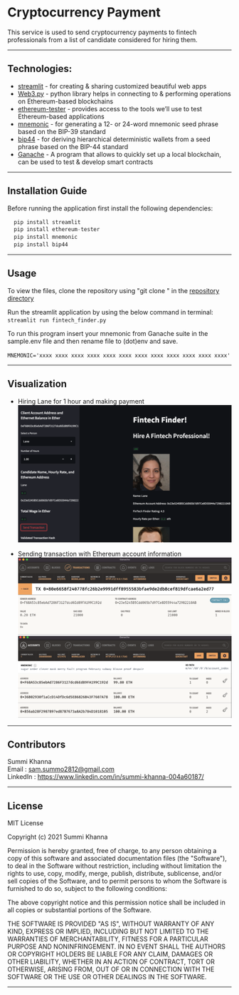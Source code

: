 # Cryptocurrency Payment

This service is used to send cryptocurrency payments to fintech professionals from a list of candidate considered for hiring them.

---

## Technologies:

- [streamlit](https://pypi.org/project/streamlit/) - for creating & sharing customized beautiful web apps
- [Web3.py](https://pypi.org/project/web3/) - python library helps in connecting to & performing operations on Ethereum-based blockchains
- [ethereum-tester](https://pypi.org/project/ethereum-tester/) - provides access to the tools we’ll use to test Ethereum-based applications
- [mnemonic](https://pypi.org/project/mnemonic/) - for generating a 12- or 24-word mnemonic seed phrase based on the BIP-39 standard
- [bip44](https://pypi.org/project/bip44/) - for deriving hierarchical deterministic wallets from a seed phrase based on the BIP-44 standard
- [Ganache](https://pypi.org/project/ganache/) - A program that allows to quickly set up a local blockchain, can be used to test & develop smart contracts


---


## Installation Guide

Before running the application first install the following dependencies:

```python
  pip install streamlit
  pip install ethereum-tester
  pip install mnemonic
  pip install bip44

```

---

## Usage

To view the files, clone the repository using "git clone <link>" in the [repository directory](https://github.com/Summi-Khanna/Challenge-19.git)

Run the streamlit application by using the below command in terminal:
`streamlit run fintech_finder.py`

To run this program insert your mnemonic from Ganache suite in the sample.env file and then rename file to (dot)env and save.

`MNEMONIC='xxxx xxxx xxxx xxxx xxxx xxxx xxxx xxxx xxxx xxxx xxxx xxxx'`

--- 

## Visualization

- Hiring Lane for 1 hour and making payment
![image-1](https://github.com/Summi-Khanna/Challenge-19/blob/main/Images/Image-1.png)

- Sending transaction with Ethereum account information
![image-2](https://github.com/Summi-Khanna/Challenge-19/blob/main/Images/image-2.png)
![image-3](https://github.com/Summi-Khanna/Challenge-19/blob/main/Images/image-3.png)


---


## Contributors
 
Summi Khanna  
Email : sam.summo2812@gmail.com <br>
LinkedIn : https://www.linkedin.com/in/summi-khanna-004a60187/

---

## License

MIT License

Copyright (c) 2021 Summi Khanna

Permission is hereby granted, free of charge, to any person obtaining a copy
of this software and associated documentation files (the "Software"), to deal
in the Software without restriction, including without limitation the rights
to use, copy, modify, merge, publish, distribute, sublicense, and/or sell
copies of the Software, and to permit persons to whom the Software is
furnished to do so, subject to the following conditions:

The above copyright notice and this permission notice shall be included in all
copies or substantial portions of the Software.

THE SOFTWARE IS PROVIDED "AS IS", WITHOUT WARRANTY OF ANY KIND, EXPRESS OR
IMPLIED, INCLUDING BUT NOT LIMITED TO THE WARRANTIES OF MERCHANTABILITY,
FITNESS FOR A PARTICULAR PURPOSE AND NONINFRINGEMENT. IN NO EVENT SHALL THE
AUTHORS OR COPYRIGHT HOLDERS BE LIABLE FOR ANY CLAIM, DAMAGES OR OTHER
LIABILITY, WHETHER IN AN ACTION OF CONTRACT, TORT OR OTHERWISE, ARISING FROM,
OUT OF OR IN CONNECTION WITH THE SOFTWARE OR THE USE OR OTHER DEALINGS IN THE
SOFTWARE.

---
